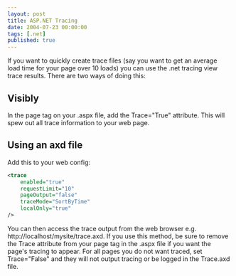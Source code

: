 ```yaml
---
layout: post
title: ASP.NET Tracing
date: 2004-07-23 00:00:00
tags: [.net]
published: true
---
```


If you want to quickly create trace files (say you want to get an average load time for your page over 10 loads) you can use the 
.net tracing view trace results. There are two ways of doing this:

## Visibly

In the page tag on your .aspx file, add the Trace="True" attribute. This will spew out all trace information to your web page.

## Using an axd file

Add this to your web config:

```xml
<trace
	enabled="true"
	requestLimit="10"
	pageOutput="false"
	traceMode="SortByTime"
	localOnly="true"
/>
```

You can then access the trace output from the web browser e.g. http://localhost/mysite/trace.axd. If you use this method, be sure 
to remove the Trace attribute from your page tag in the .aspx file if you want the page's tracing to appear. For all pages you do 
not want traced, set Trace="False" and they will not output tracing or be logged in the Trace.axd file.